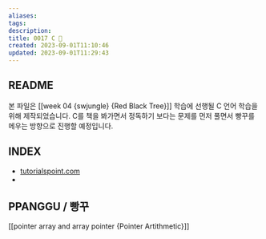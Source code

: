 ```yaml
---
aliases: 
tags: 
description:
title: 0017 C 🍎
created: 2023-09-01T11:10:46
updated: 2023-09-01T11:29:43
---
```


## README

본 파일은 [[week 04 {swjungle} {Red Black Tree}]] 학습에 선행될 C 언어 학습을 위해 제작되었습니다. C를 책을 봐가면서 정독하기 보다는 문제를 먼저 풀면서 빵꾸를 메우는 방향으로 진행할 예정입니다.

## INDEX

- [tutorialspoint.com](https://www.tutorialspoint.com/cprogramming/cprogramming_online_quiz.htm)
- 

## PPANGGU / 빵꾸

[[pointer array and array pointer {Pointer Artithmetic}]]
